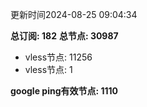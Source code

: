 更新时间2024-08-25 09:04:34

**总订阅: 182**
**总节点: 30987**
- vless节点: 11256
- vless节点: 1

**google ping有效节点: 1110**
